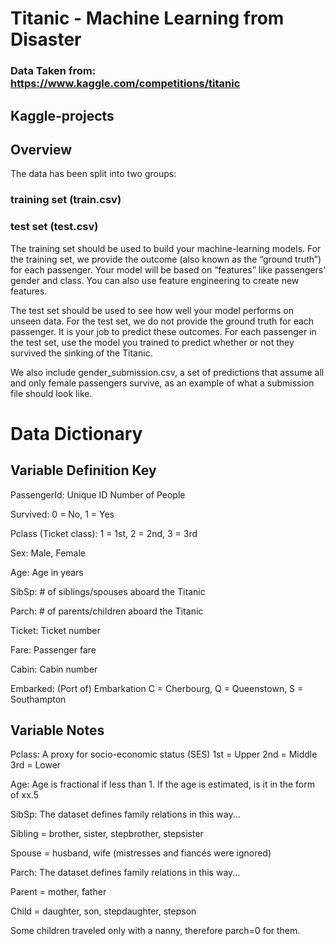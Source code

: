 # Titanic - Machine Learning from Disaster 
### Data Taken from: https://www.kaggle.com/competitions/titanic

## Kaggle-projects

## Overview
The data has been split into two groups:

### training set (train.csv)
### test set (test.csv)

The training set should be used to build your machine-learning models.
For the training set, we provide the outcome (also known as the “ground truth”) for each passenger.
Your model will be based on “features” like passengers’ gender and class.
You can also use feature engineering to create new features.

The test set should be used to see how well your model performs on unseen data.
For the test set, we do not provide the ground truth for each passenger.
It is your job to predict these outcomes. For each passenger in the test set, use the model you trained to predict whether or not they survived the sinking of the Titanic.

We also include gender_submission.csv, a set of predictions that assume all and only female passengers survive, as an example of what a submission file should look like.

# Data Dictionary
## Variable Definition Key

PassengerId: Unique ID Number of People

Survived: 0 = No, 1 = Yes

Pclass (Ticket class):	1 = 1st, 2 = 2nd, 3 = 3rd

Sex: Male, Female

Age: Age in years

SibSp:	# of siblings/spouses aboard the Titanic

Parch:	# of parents/children aboard the Titanic

Ticket:	Ticket number

Fare: Passenger fare

Cabin: Cabin number

Embarked: (Port of) Embarkation C = Cherbourg, Q = Queenstown, S = Southampton

## Variable Notes
Pclass: A proxy for socio-economic status (SES)
1st = Upper
2nd = Middle
3rd = Lower

Age: Age is fractional if less than 1. If the age is estimated, is it in the form of xx.5

SibSp: The dataset defines family relations in this way... 

Sibling = brother, sister, stepbrother, stepsister

Spouse = husband, wife (mistresses and fiancés were ignored)


Parch: The dataset defines family relations in this way...

Parent = mother, father

Child = daughter, son, stepdaughter, stepson

Some children traveled only with a nanny, therefore parch=0 for them.
